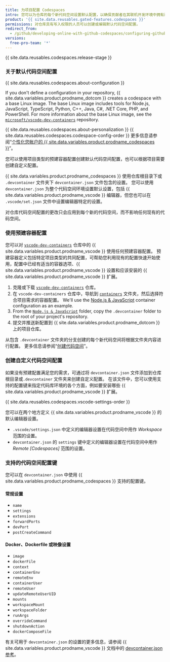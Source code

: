 ```yaml
---
title: 为项目配置 Codespaces
intro: 您可以为仓库的每个新代码空间设置默认配置，以确保贡献者在其联机开发环境中拥有所需的所有工具和设置。
product: '{{ site.data.reusables.gated-features.codespaces }}'
permissions: 对仓库具有写入权限的人员可以创建或编辑默认代码空间配置。
redirect_from:
  - /github/developing-online-with-github-codespaces/configuring-github-codespaces-for-your-project
versions:
  free-pro-team: '*'
---
```


{{ site.data.reusables.codespaces.release-stage }}

### 关于默认代码空间配置

{{ site.data.reusables.codespaces.about-configuration }}

If you don't define a configuration in your repository, {{ site.data.variables.product.prodname_dotcom }} creates a codespace with a base Linux image. The base Linux image includes tools for Node.js, JavaScript, TypeScript, Python, C++, Java, C#, .NET Core, PHP, and PowerShell. For more information about the base Linux image, see the [`microsoft/vscode-dev-containers`](https://github.com/microsoft/vscode-dev-containers/tree/master/containers/codespaces-linux) repository.

{{ site.data.reusables.codespaces.about-personalization }} {{ site.data.reusables.codespaces.codespace-config-order }} 更多信息请参阅“[个性化您帐户的 {{ site.data.variables.product.prodname_codespaces }}](/github/developing-online-with-codespaces/personalizing-codespaces-for-your-account)”。

您可以使用项目类型的预建容器配置创建默认代码空间配置，也可以根据项目需要创建自定义配置。

{{ site.data.variables.product.prodname_codespaces }} 使用仓库根目录下或 `.devcontainer` 文件夹下 `devcontainer.json` 文件包含的设置。 您可以使用 `devcontainer.json` 为整个代码空间环境设置默认设置，包括 {{ site.data.variables.product.prodname_vscode }} 编辑器，但您也可以在 `.vscode/set.json` 文件中设置编辑器特定的设置。

对仓库代码空间配置的更改只会应用到每个新的代码空间，而不影响任何现有的代码空间。

### 使用预建容器配置

您可以对 [`vscode-dev-containers`](https://github.com/microsoft/vscode-dev-containers) 仓库中的 {{ site.data.variables.product.prodname_vscode }} 使用任何预建容器配置。 预建容器定义包括特定项目类型的共同配置，可帮助您利用现有的配置快速开始使用，配置中已经有适当的容器选项、{{ site.data.variables.product.prodname_vscode }} 设置和应该安装的 {{ site.data.variables.product.prodname_vscode }} 扩展。

1. 克隆或下载 [`vscode-dev-containers`](https://github.com/microsoft/vscode-dev-containers) 仓库。
1. 在 `vscode-dev-containers` 仓库中，导航到 [`containers`](https://github.com/microsoft/vscode-dev-containers/tree/master/containers) 文件夹，然后选择符合项目需求的容器配置。 We'll use the [Node.js & JavaScript](https://aka.ms/vscode-dev-containers/definitions/node) container configuration as an example.
1. From the [`Node.js & JavaScript`](https://aka.ms/vscode-dev-containers/definitions/node) folder, copy the `.devcontainer` folder to the root of your project's repository.
1. 提交并推送新配置到 {{ site.data.variables.product.prodname_dotcom }} 上的项目仓库。

从包含 `.devcontainer` 文件夹的分支创建的每个新代码空间将根据文件夹内容进行配置。 更多信息请参阅“[创建代码空间](/github/developing-online-with-codespaces/creating-a-codespace)”。

### 创建自定义代码空间配置

如果没有预建配置满足您的需求，可通过将 `devcontainer.json` 文件添加到仓库根目录或`.devcontainer` 文件夹来创建自定义配置。 在该文件中，您可以使用支持的配置键来指定代码库环境的各个方面，例如要安装哪些 {{ site.data.variables.product.prodname_vscode }} 扩展。

{{ site.data.reusables.codespaces.vscode-settings-order }}

您可以在两个地方定义 {{ site.data.variables.product.prodname_vscode }} 的默认编辑器设置。

* `.vscode/settings.json` 中定义的编辑器设置在代码空间中用作 _Workspace_ 范围的设置。
* `devcontainer.json` 的 `settings` 键中定义的编辑器设置在代码空间中用作 _Remote [Codespaces]_ 范围的设置。

### 支持的代码空间配置键

您可以在 `devcontainer.json` 中使用 {{ site.data.variables.product.prodname_codespaces }} 支持的配置键。

#### 常规设置

- `name`
- `settings`
- `extensions`
- `forwardPorts`
- `devPort`
- `postCreateCommand`

#### Docker、Dockerfile 或映像设置

- `image`
- `dockerFile`
- `context`
- `containerEnv`
- `remoteEnv`
- `containerUser`
- `remoteUser`
- `updateRemoteUserUID`
- `mounts`
- `workspaceMount`
- `workspaceFolder`
- `runArgs`
- `overrideCommand`
- `shutdownAction`
- `dockerComposeFile`

有关可用于 `devcontainer.json` 的设置的更多信息，请参阅 {{ site.data.variables.product.prodname_vscode }} 文档中的 [devcontainer.json 参考](https://aka.ms/vscode-remote/devcontainer.json)。
